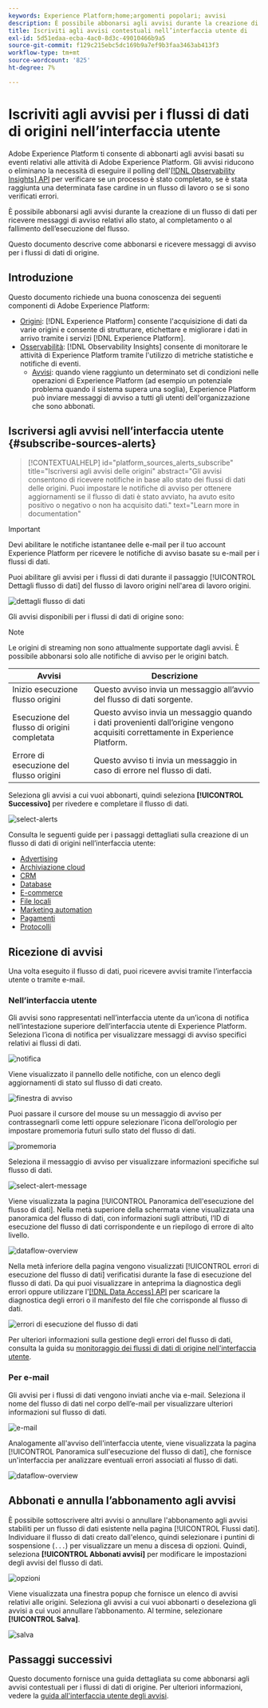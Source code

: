 ```yaml
---
keywords: Experience Platform;home;argomenti popolari; avvisi
description: È possibile abbonarsi agli avvisi durante la creazione di un flusso di dati, per ricevere messaggi di avviso relativi allo stato, al completamento o al fallimento dell’esecuzione del flusso.
title: Iscriviti agli avvisi contestuali nell’interfaccia utente di
exl-id: 5d51edaa-ecba-4ac0-8d3c-49010466b9a5
source-git-commit: f129c215ebc5dc169b9a7ef9b3faa3463ab413f3
workflow-type: tm+mt
source-wordcount: '825'
ht-degree: 7%

---
```


# Iscriviti agli avvisi per i flussi di dati di origini nell’interfaccia utente

Adobe Experience Platform ti consente di abbonarti agli avvisi basati su eventi relativi alle attività di Adobe Experience Platform. Gli avvisi riducono o eliminano la necessità di eseguire il polling dell&#39;[[!DNL Observability Insights] API](../../../observability/api/overview.md) per verificare se un processo è stato completato, se è stata raggiunta una determinata fase cardine in un flusso di lavoro o se si sono verificati errori.

È possibile abbonarsi agli avvisi durante la creazione di un flusso di dati per ricevere messaggi di avviso relativi allo stato, al completamento o al fallimento dell’esecuzione del flusso.

Questo documento descrive come abbonarsi e ricevere messaggi di avviso per i flussi di dati di origine.

## Introduzione

Questo documento richiede una buona conoscenza dei seguenti componenti di Adobe Experience Platform:

* [Origini](../../home.md): [!DNL Experience Platform] consente l&#39;acquisizione di dati da varie origini e consente di strutturare, etichettare e migliorare i dati in arrivo tramite i servizi [!DNL Experience Platform].
* [Osservabilità](../../../observability/home.md): [!DNL Observability Insights] consente di monitorare le attività di Experience Platform tramite l&#39;utilizzo di metriche statistiche e notifiche di eventi.
   * [Avvisi](../../../observability/alerts/overview.md): quando viene raggiunto un determinato set di condizioni nelle operazioni di Experience Platform (ad esempio un potenziale problema quando il sistema supera una soglia), Experience Platform può inviare messaggi di avviso a tutti gli utenti dell&#39;organizzazione che sono abbonati.

## Iscriversi agli avvisi nell’interfaccia utente {#subscribe-sources-alerts}

>[!CONTEXTUALHELP]
>id="platform_sources_alerts_subscribe"
>title="Iscriversi agli avvisi delle origini"
>abstract="Gli avvisi consentono di ricevere notifiche in base allo stato dei flussi di dati delle origini. Puoi impostare le notifiche di avviso per ottenere aggiornamenti se il flusso di dati è stato avviato, ha avuto esito positivo o negativo o non ha acquisito dati."
>text="Learn more in documentation"

>[!IMPORTANT]
>
>Devi abilitare le notifiche istantanee delle e-mail per il tuo account Experience Platform per ricevere le notifiche di avviso basate su e-mail per i flussi di dati.

Puoi abilitare gli avvisi per i flussi di dati durante il passaggio [!UICONTROL Dettagli flusso di dati] del flusso di lavoro origini nell&#39;area di lavoro origini.

![dettagli flusso di dati](../../images/tutorials/alerts/dataflow-detail.png)

Gli avvisi disponibili per i flussi di dati di origine sono:

>[!NOTE]
>
>Le origini di streaming non sono attualmente supportate dagli avvisi. È possibile abbonarsi solo alle notifiche di avviso per le origini batch.

| Avvisi | Descrizione |
| --- | --- |
| Inizio esecuzione flusso origini | Questo avviso invia un messaggio all’avvio del flusso di dati sorgente. |
| Esecuzione del flusso di origini completata | Questo avviso invia un messaggio quando i dati provenienti dall’origine vengono acquisiti correttamente in Experience Platform. |
| Errore di esecuzione del flusso origini | Questo avviso ti invia un messaggio in caso di errore nel flusso di dati. |

Seleziona gli avvisi a cui vuoi abbonarti, quindi seleziona **[!UICONTROL Successivo]** per rivedere e completare il flusso di dati.

![select-alerts](../../images/tutorials/alerts/select-alerts.png)

Consulta le seguenti guide per i passaggi dettagliati sulla creazione di un flusso di dati di origini nell’interfaccia utente:

* [Advertising](./dataflow/advertising.md)
* [Archiviazione cloud](./dataflow/batch/cloud-storage.md)
* [CRM](./dataflow/crm.md)
* [Database](./dataflow/databases.md)
* [E-commerce](./dataflow/ecommerce.md)
* [File locali](./create/local-system/local-file-upload.md)
* [Marketing automation](./dataflow/marketing-automation.md)
* [Pagamenti](./dataflow/payments.md)
* [Protocolli](./dataflow/protocols.md)

## Ricezione di avvisi

Una volta eseguito il flusso di dati, puoi ricevere avvisi tramite l’interfaccia utente o tramite e-mail.

### Nell’interfaccia utente

Gli avvisi sono rappresentati nell’interfaccia utente da un’icona di notifica nell’intestazione superiore dell’interfaccia utente di Experience Platform. Seleziona l’icona di notifica per visualizzare messaggi di avviso specifici relativi ai flussi di dati.

![notifica](../../images/tutorials/alerts/notification.png)

Viene visualizzato il pannello delle notifiche, con un elenco degli aggiornamenti di stato sul flusso di dati creato.

![finestra di avviso](../../images/tutorials/alerts/alert-window.png)

Puoi passare il cursore del mouse su un messaggio di avviso per contrassegnarli come letti oppure selezionare l’icona dell’orologio per impostare promemoria futuri sullo stato del flusso di dati.

![promemoria](../../images/tutorials/alerts/remind-me.png)

Seleziona il messaggio di avviso per visualizzare informazioni specifiche sul flusso di dati.

![select-alert-message](../../images/tutorials/alerts/select-alert-message.png)

Viene visualizzata la pagina [!UICONTROL Panoramica dell&#39;esecuzione del flusso di dati]. Nella metà superiore della schermata viene visualizzata una panoramica del flusso di dati, con informazioni sugli attributi, l’ID di esecuzione del flusso di dati corrispondente e un riepilogo di errore di alto livello.

![dataflow-overview](../../images/tutorials/alerts/dataflow-overview.png)

Nella metà inferiore della pagina vengono visualizzati [!UICONTROL errori di esecuzione del flusso di dati] verificatisi durante la fase di esecuzione del flusso di dati. Da qui puoi visualizzare in anteprima la diagnostica degli errori oppure utilizzare l&#39;[[!DNL Data Access] API](https://www.adobe.io/experience-platform-apis/references/data-access/) per scaricare la diagnostica degli errori o il manifesto del file che corrisponde al flusso di dati.

![errori di esecuzione del flusso di dati](../../images/tutorials/alerts/dataflow-run-error.png)

Per ulteriori informazioni sulla gestione degli errori del flusso di dati, consulta la guida su [monitoraggio dei flussi di dati di origine nell&#39;interfaccia utente](../../../dataflows/ui/monitor-sources.md).

### Per e-mail

Gli avvisi per i flussi di dati vengono inviati anche via e-mail. Seleziona il nome del flusso di dati nel corpo dell’e-mail per visualizzare ulteriori informazioni sul flusso di dati.

![e-mail](../../images/tutorials/alerts/email.png)

Analogamente all&#39;avviso dell&#39;interfaccia utente, viene visualizzata la pagina [!UICONTROL Panoramica sull&#39;esecuzione del flusso di dati], che fornisce un&#39;interfaccia per analizzare eventuali errori associati al flusso di dati.

![dataflow-overview](../../images/tutorials/alerts/dataflow-overview.png)

## Abbonati e annulla l’abbonamento agli avvisi

È possibile sottoscrivere altri avvisi o annullare l&#39;abbonamento agli avvisi stabiliti per un flusso di dati esistente nella pagina [!UICONTROL Flussi dati]. Individuare il flusso di dati creato dall&#39;elenco, quindi selezionare i puntini di sospensione (`...`) per visualizzare un menu a discesa di opzioni. Quindi, seleziona **[!UICONTROL Abbonati avvisi]** per modificare le impostazioni degli avvisi del flusso di dati.

![opzioni](../../images/tutorials/alerts/options.png)

Viene visualizzata una finestra popup che fornisce un elenco di avvisi relativi alle origini. Seleziona gli avvisi a cui vuoi abbonarti o deseleziona gli avvisi a cui vuoi annullare l’abbonamento. Al termine, selezionare **[!UICONTROL Salva]**.

![salva](../../images/tutorials/alerts/save.png)

## Passaggi successivi

Questo documento fornisce una guida dettagliata su come abbonarsi agli avvisi contestuali per i flussi di dati di origine. Per ulteriori informazioni, vedere la [guida all&#39;interfaccia utente degli avvisi](../../../observability/alerts/ui.md).